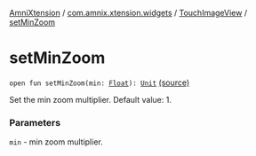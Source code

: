 [AmniXtension](../../index.md) / [com.amnix.xtension.widgets](../index.md) / [TouchImageView](index.md) / [setMinZoom](./set-min-zoom.md)

# setMinZoom

`open fun setMinZoom(min: `[`Float`](https://kotlinlang.org/api/latest/jvm/stdlib/kotlin/-float/index.html)`): `[`Unit`](https://kotlinlang.org/api/latest/jvm/stdlib/kotlin/-unit/index.html) [(source)](https://github.com/AmniX/AmniXTension/tree/master/AmniXtension/src/main/java/com/amnix/xtension/widgets/TouchImageView.java#L444)

Set the min zoom multiplier. Default value: 1.

### Parameters

`min` - min zoom multiplier.